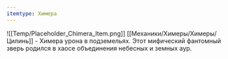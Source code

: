 ```yaml
---
itemtype: Химера
---
```

![[Temp/Placeholder_Chimera_Item.png]]
[[Механики/Химеры/Химеры/Цилинь]] - Химера урона в подземельях. Этот мифический фантомный зверь родился в хаосе объединения небесных и земных аур.
